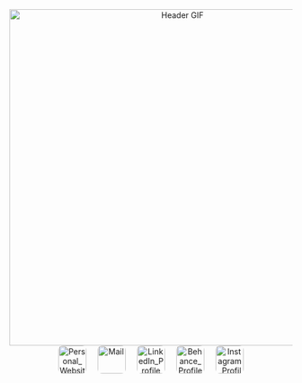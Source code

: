 <div id="header" align="center">
  <picture>
    <!-- Light Themes -->
    <source srcset="assets/gif_light_vhs.gif" media="(prefers-color-scheme: light)">
    <!-- Dark Themes -->
    <source srcset="assets/gif_dark_vhs.gif" media="(prefers-color-scheme: dark)">
    <!-- Default GIF (Fallback) -->
    <img src="assets/gif_dark_vhs.gif" alt="Header GIF" style="width: 600px;">
  </picture>


  <div id="custom-buttons" align="center" style="display: flex; justify-content: center; gap: 20px;"
  <!-- GitHub Button as GIF -->
  <a href="https://sifmanos.github.io/" target="_blank">
    <img src="assets/gif_website.gif" width="50" alt="Personal_Website" style="border-radius: 8px;">
  </a>
  <a href="mailto:sifakis.em@gmail.com" target="_blank">
    <img src="assets/gif_mails.gif" width="50" alt="Mail" style="border-radius: 8px;">
  </a>
  <a href="https://www.linkedin.com/in/sifmanos/" target="_blank">
    <img src="assets/gif_linkedin.gif" width="50" alt="LinkedIn_Profile" style="border-radius: 8px;">
  </a>
  <a href="https://www.behance.net/manossifakis1" target="_blank">
    <img src="assets/gif_behance.gif" width="50" alt="Behance_Profile" style="border-radius: 8px;">
  </a>
  <a href="https://www.instagram.com/sifmanos_/" target="_blank">
    <img src="assets/gif_instagram.gif" width="50" alt="Instagram_Profile" style="border-radius: 8px;">
  </a>
</div>

